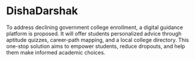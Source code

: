 # DishaDarshak
To address declining government college enrollment, a digital guidance platform is proposed. It will offer students personalized advice through aptitude quizzes, career-path mapping, and a local college directory. This one-stop solution aims to empower students, reduce dropouts, and help them make informed academic choices.
